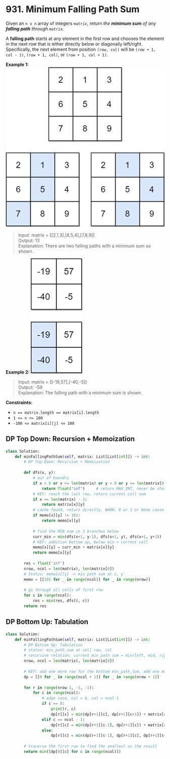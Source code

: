 # 931. Minimum Falling Path Sum

Given an `n x n` array of integers `matrix`, return *the **minimum sum** of any **falling path** through `matrix`.*

A **falling path** starts at any element in the first row and chooses the element in the next row that is either directly below or diagonally left/right. Specifically, the next element from position `(row, col)` will be `(row + 1, col - 1)`, `(row + 1, col)`, or `(row + 1, col + 1)`.


**Example 1:**
![img.png](../Images/931-1.png)

>Input: matrix = [[2,1,3],[6,5,4],[7,8,9]]  
Output: 13  
Explanation: There are two falling paths with a minimum sum as shown.  

**Example 2:**
![img_1.png](../Images/931-2.png)

>Input: matrix = [[-19,57],[-40,-5]]  
Output: -59  
Explanation: The falling path with a minimum sum is shown.  
 

**Constraints:**

* `n == matrix.length == matrix[i].length`
* `1 <= n <= 100`
* `-100 <= matrix[i][j] <= 100`



## DP Top Down: Recursion + Memoization

```python
class Solution:
    def minFallingPathSum(self, matrix: List[List[int]]) -> int:        
        # DP Top Down: Recursion + Memoization
        
        def dfs(x, y):
            # out of boundry
            if x < 0 or x >= len(matrix) or y < 0 or y >= len(matrix[0]):
                return float("inf")     # return MAX_INT, never be chosen
            # KEY: reach the last row, return current cell num
            if x == len(matrix) - 1:
                return matrix[x][y]     
            # cache found, return directly, WARN: 0 or 1 or None cause TLE, change to sth out of bound
            if memo[x][y] != 101:
                return memo[x][y]

            # find the MIN num in 3 branches below
            curr_min = min(dfs(x+1, y-1), dfs(x+1, y), dfs(x+1, y+1))
            # KEY: addition bottom up, below min + current cell
            memo[x][y] = curr_min + matrix[x][y]
            return memo[x][y]
            
        res = float('inf')
        nrow, ncol = len(matrix), len(matrix[0])
        # Status: memo[x][y] -> min path sum at x, y
        memo = [[101 for _ in range(ncol)] for _ in range(nrow)]

        # go through all cells of first row
        for c in range(ncol):
            res = min(res, dfs(0, c))
        return res
```


## DP Bottom Up: Tabulation
```python
class Solution:
    def minFallingPathSum(self, matrix: List[List[int]]) -> int:
        # DP Bottom Up: Tabulation
        # status: min_path_sum at cell row, col
        # recursive relation: current min path sum = min(left, mid, right) + current num
        nrow, ncol = len(matrix), len(matrix[0])

        # KEY: add one more row for the bottom min_path_sum, add one more col to avoid index out of bound
        dp = [[0 for _ in range(ncol + 1)] for _ in range(nrow + 1)]

        for r in range(nrow-1, -1, -1):
            for c in range(ncol):
                # edge case, col = 0, col = ncol-1
                if c == 0:
                    print(r, c)
                    dp[r][c] = min(dp[r+1][c], dp[r+1][c+1]) + matrix[r][c]
                elif c == ncol - 1:
                    dp[r][c] = min(dp[r+1][c-1], dp[r+1][c]) + matrix[r][c]
                else:
                    dp[r][c] = min(dp[r+1][c-1], dp[r+1][c], dp[r+1][c+1]) + matrix[r][c]
        
        # traverse the first row to find the smallest as the result
        return min([dp[0][c] for c in range(ncol)])
```
